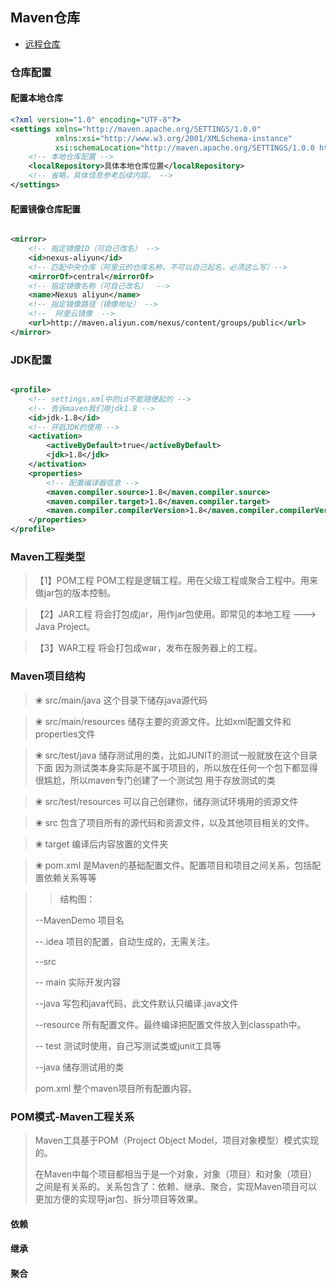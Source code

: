 ## Maven仓库

- [远程仓库](https://mvnrepository.com/)

### 仓库配置

#### 配置本地仓库

```xml
<?xml version="1.0" encoding="UTF-8"?>
<settings xmlns="http://maven.apache.org/SETTINGS/1.0.0"
          xmlns:xsi="http://www.w3.org/2001/XMLSchema-instance"
          xsi:schemaLocation="http://maven.apache.org/SETTINGS/1.0.0 http://maven.apache.org/xsd/settings-1.0.0.xsd">
    <!-- 本地仓库配置 -->
    <localRepository>具体本地仓库位置</localRepository>
    <!-- 省略，具体信息参考后续内容。 -->
</settings>
```

#### 配置镜像仓库配置

```xml

<mirror>
    <!-- 指定镜像ID（可自己改名） -->
    <id>nexus-aliyun</id>
    <!-- 匹配中央仓库（阿里云的仓库名称，不可以自己起名，必须这么写）-->
    <mirrorOf>central</mirrorOf>
    <!-- 指定镜像名称（可自己改名）  -->
    <name>Nexus aliyun</name>
    <!-- 指定镜像路径（镜像地址） -->
    <!--  阿里云镜像  -->
    <url>http://maven.aliyun.com/nexus/content/groups/public</url>
</mirror>
```

### JDK配置

```xml

<profile>
    <!-- settings.xml中的id不能随便起的 -->
    <!-- 告诉maven我们用jdk1.8 -->
    <id>jdk-1.8</id>
    <!-- 开启JDK的使用 -->
    <activation>
        <activeByDefault>true</activeByDefault>
        <jdk>1.8</jdk>
    </activation>
    <properties>
        <!-- 配置编译器信息 -->
        <maven.compiler.source>1.8</maven.compiler.source>
        <maven.compiler.target>1.8</maven.compiler.target>
        <maven.compiler.compilerVersion>1.8</maven.compiler.compilerVersion>
    </properties>
</profile>
```

### Maven工程类型

>【1】POM工程
POM工程是逻辑工程。用在父级工程或聚合工程中。用来做jar包的版本控制。

>【2】JAR工程
将会打包成jar，用作jar包使用。即常见的本地工程 ---> Java Project。

>【3】WAR工程
将会打包成war，发布在服务器上的工程。


### Maven项目结构
> ❀ src/main/java  这个目录下储存java源代码

> ❀ src/main/resources   储存主要的资源文件。比如xml配置文件和properties文件

> ❀ src/test/java
储存测试用的类，比如JUNIT的测试一般就放在这个目录下面
因为测试类本身实际是不属于项目的，所以放在任何一个包下都显得很尴尬，所以maven专门创建了一个测试包
用于存放测试的类

> ❀ src/test/resources 可以自己创建你，储存测试环境用的资源文件

> ❀ src
包含了项目所有的源代码和资源文件，以及其他项目相关的文件。

> ❀ target
编译后内容放置的文件夹

> ❀ pom.xml
是Maven的基础配置文件。配置项目和项目之间关系，包括配置依赖关系等等

>> 结构图：
> 
> --MavenDemo 项目名
> 
> --.idea 项目的配置，自动生成的，无需关注。
> 
> --src
> 
> -- main 实际开发内容
> 
> --java 写包和java代码，此文件默认只编译.java文件
> 
> --resource 所有配置文件。最终编译把配置文件放入到classpath中。
> 
> -- test  测试时使用，自己写测试类或junit工具等
> 
> --java 储存测试用的类
> 
> pom.xml 整个maven项目所有配置内容。

### POM模式-Maven工程关系
> Maven工具基于POM（Project Object Model，项目对象模型）模式实现的。
> 
>在Maven中每个项目都相当于是一个对象，对象（项目）和对象（项目）之间是有关系的。关系包含了：依赖、继承、聚合，实现Maven项目可以更加方便的实现导jar包、拆分项目等效果。


#### 依赖
#### 继承
#### 聚合